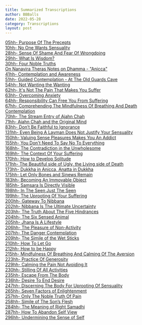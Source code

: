 ```yaml
---
title: Summarized Transcriptions
author: BBBalls
date: 2022-05-28
category: Transcriptions
layout: post
---
```


[05hh- Purpose Of The Precepts](/hillside_hermitage_archive/transcriptions/03.01.0005_transcript_Purpose_Of_The_Precepts.html)\
[10hh- No One Wants Sensuality](/hillside_hermitage_archive/transcriptions/03.01.0010_transcript_No_One_Wants_Sensuality.html)\
[28hh- Sense Of Shame And Fear Of Wrongdoing](/hillside_hermitage_archive/transcriptions/03.01.0028_transcript_Sense_Of_Shame_And_Fear_Of_Wrongdoing.html)\
[29hh- What Is Wisdom?](/hillside_hermitage_archive/transcriptions/03.01.0029_transcript_What_Is_Wisdom.html)\
[30hh- Four Noble Truths](/hillside_hermitage_archive/transcriptions/03.01.0030_transcript_Four_Noble_Truths.html)\
[On Nanavira Theras Notes on Dhamma - "Anicca"](/hillside_hermitage_archive/transcriptions/On_Nanavira_Theras_Notes_on_Dhamma_Anicca)\
[41hh- Contemplation and Awareness](/hillside_hermitage_archive/transcriptions/03.01.0041_transcript_Contemplation_and_Awareness.html)\
[51hh- Guided Contemplation - At The Old Guards Cave](/hillside_hermitage_archive/transcriptions/03.01.0051_transcript_Guided_Contemplation-At_The_Old_Guards_Cave.html)\
[54hh- Not Wanting the Wanting](/hillside_hermitage_archive/transcriptions/03.01.0054_transcript_Not_Wanting_the_Wanting.html)\
[62hh- It's Not The Pain That Makes You Suffer](/hillside_hermitage_archive/transcriptions/03.01.0062_transcript_It's_Not_The_Pain_That_Makes_You_Suffer.html)\
[63hh- Overcoming Anxiety](/hillside_hermitage_archive/transcriptions/03.01.0063_transcript_Overcoming_Anxiety.html)\
[64hh- Responsibility Can Free You From Suffering](/hillside_hermitage_archive/transcriptions/03.01.0064_transcript_Responsibility_Can_Free_You_From_Suffering.html)\
[67hh- Comprehending The Mindfulness Of Breathing And Death Contemplation](/hillside_hermitage_archive/transcriptions/03.01.0067_transcript_Comprehending_The_Mindfulness_Of_Breathing_And_Death_Contemplation.html)\
[70hh- The Stream Entry of Ajahn Chah](/hillside_hermitage_archive/transcriptions/03.01.0070_transcript_The_Stream_Entry_of_Ajahn_Chah.html)\
[71hh- Ajahn Chah and the Original Mind](/hillside_hermitage_archive/transcriptions/03.01.0071_transcript_Ajahn_Chah_and_the_Original_Mind.html)\
[83hh- Don’t Be Faithful to Ignorance](/hillside_hermitage_archive/transcriptions/083_transcript_Dont_Be_Faithful_to_Ignorance.html)\
[131hh- Even Being A Layman Does Not Justify Your Sensuality](/hillside_hermitage_archive/transcriptions/03.01.0131_transcript_Even_Being_A_Layman_Does_Not_Justify_Your_Sensuality.html)\
[150hh- Valuing Sense Pleasures Makes You An Addict](/hillside_hermitage_archive/transcriptions/03.01.0150_transcript_Valuing_Sense_Pleasures_Makes_You_An_Addict.html)\
[155hh- You Don't Need To Say No To Everything](/hillside_hermitage_archive/transcriptions/03.01.0155_transcript_You_Dont_Need_To_Say_No_To_Everything.html)\
[168hh- The Contradiction in the Unwholesome](/hillside_hermitage_archive/transcriptions/03.01.0168_transcript_The_Contradiction_in_the_Unwholesome.html)\
[169hh- The Context Of Your Suffering](/hillside_hermitage_archive/transcriptions/03.01.01169_transcript_The_Context_Of_Your_Suffering.html)\
[170hh- How to Develop Solitude](/hillside_hermitage_archive/transcriptions/03.01.0170_transcript_How_to_Develop_Solitude.html)\
[171hh- The Beautiful side of Ugly, the Living side of Death](/hillside_hermitage_archive/transcriptions/03.01.0171_transcript_The_Beautiful_side_of_Ugly_the_Living_side_of_Death.html)\
[173hh- Dukkha in Anicca, Anatta in Dukkha](/hillside_hermitage_archive/transcriptions/03.01.0173_transcript_Dukkha_in_Anicca_Anatta_in_Dukkha.html)\
[175hh- Let Only Bones and Sinews Remain](/hillside_hermitage_archive/transcriptions/03.01.0175_transcript_Let_Only_Bones_And_Sinews_Remain.html)\
[183hh- Becoming An Immovable Object](/hillside_hermitage_archive/transcriptions/03.01.0183_transcript_Becoming_An_Immovable_Object.html)\
[185hh- Samsara Is Directly Visible](/hillside_hermitage_archive/transcriptions/03.01.0185_transcript_Samsara_Is_Directly_Visible.html)\
[198hh- In The Seen Just The Seen](/hillside_hermitage_archive/transcriptions/03.01.0198_transcript_In_The_Seen_Just_The_Seen.html)\
[199hh- The Uprooting Of Your Suffering](/hillside_hermitage_archive/transcriptions/03.01.0199_transcript_The_Uprooting_Of_Your_Suffering.html)\
[200hh- Gateway To Nibbana](/hillside_hermitage_archive/transcriptions/03.01.0200_transcript_Gateway_To_Nibbana.html)\
[202hh- Nibbana Is The Ultimate Uncertainty](/hillside_hermitage_archive/transcriptions/03.01.0202_transcript_Nibbana_Is_The_Ultimate_Uncertainty.html)\
[203hh- The Truth About The Five Hindrances](/hillside_hermitage_archive/transcriptions/03.01.0203_transcript_The_Truth_About_The_Five_Hindrances.html)\
[204hh- The Six Sensed Animal](/hillside_hermitage_archive/transcriptions/03.01.0204_transcript_The_Six_Sensed_Animal.html)\
[205hh- Jhana Is A Lifestyle](/hillside_hermitage_archive/transcriptions/03.01.0205_transcript_Jhana_Is_A_Lifestyle.html)\
[206hh- The Pleasure of Non-Activity](/hillside_hermitage_archive/transcriptions/03.01.0206_transcript_The_Pleasure_of_Non-Activity.html)\
[207hh- The Danger Contemplation](/hillside_hermitage_archive/transcriptions/03.01.0207_transcript_The_Danger_Contemplation.html)\
[209hh- The Simile of the Wet Sticks](/hillside_hermitage_archive/transcriptions/03.01.0209_transcript_The_Simile_of_the_Wet_Sticks.html)\
[210hh- How To Let Go](/hillside_hermitage_archive/transcriptions/03.01.0210_transcript_How_To_Let_Go.html)\
[212hh- How to be Happy](/hillside_hermitage_archive/transcriptions/03.01.0212_transcript_How_to_be_Happy.html)\
[215hh- Mindfulness Of Breathing And Calming Of The Aversion](/hillside_hermitage_archive/transcriptions/03.01.0215_transcript_Mindfulness_Of_Breathing_And_Calming_Of_The_Aversion.html)\
[223hh- Practice Of Generosity](/hillside_hermitage_archive/transcriptions/03.01.0223_transcript_Practice_Of_Generosity.html)\
[229hh- Calming the Pain Not Avoiding It](/hillside_hermitage_archive/transcriptions/03.01.0229_transcript_Calming_the_Pain_Not_Avoiding_It.html)\
[230hh- Stilling Of All Activities](/hillside_hermitage_archive/transcriptions/03.01.0230_transcript_Stilling_Of_All_Activities.html)\
[235hh- Escape From The Body](/hillside_hermitage_archive/transcriptions/03.01.0235_transcript_Escape_From_The_Body.html)\
[236hh- Desire To End Desire](/hillside_hermitage_archive/transcriptions/03.01.0236_transcript_Desire_To_End_Desire.html)\
[247hh- Discerning The Body For Uprooting Of Sensuality](/hillside_hermitage_archive/transcriptions/03.01.0247_transcript_Discerning_The_Body_For_Uprooting_Of_Sensuality.html)\
[265hh- Seven Factors of Enlightenment](/hillside_hermitage_archive/transcriptions/03.01.0256_transcript_Seven_Factors_of_Enlightenment.html)\
[257hh- Only The Noble Truth Of Pain](/hillside_hermitage_archive/transcriptions/03.01.0257_transcript_Only_The_Noble_Truth_Of_Pain.html)\
[258hh- Simile of The Son’s Flesh](/hillside_hermitage_archive/transcriptions/03.01.0258_transcript_Simile_of_The_Sons_Flesh.html)\
[284hh- The Meaning of Right Samadhi](/hillside_hermitage_archive/transcriptions/03.01.0284_transcript_The_Meaning_of_Right_Samadhi.html)\
[287hh- How To Abandon Self View](/hillside_hermitage_archive/transcriptions/03.01.0287_transcript_How_To_Abandon_Self_View.html)\
[296hh- Undermining the Sense of Self](/hillside_hermitage_archive/transcriptions/03.01.0296_transcript_Undermining_the_Sense_of_Self.html)
